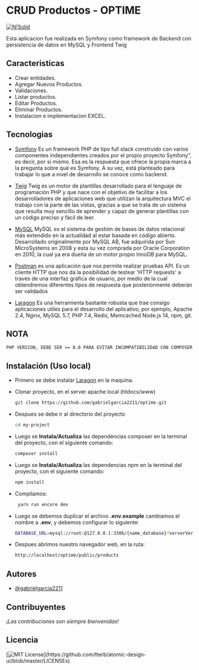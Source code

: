 #  CRUD Productos - OPTIME

[![N|Solid](https://www.rananegra.es/uploads/images/programacion-web-symfony.png)](https://laravel.com)

Esta aplicacion fue realizada en Symfony como framework de Backend con persistencia de datos en MySQL y Frontend Twig


## Caracteristicas

- Crear entidades.
- Agregar Nuevos Productos.
- Validaciones.
- Listar productos.
- Editar Productos.
- Eliminar Productos.
- Instalacion e implementacion EXCEL.

## Tecnologias

* [Symfony](https://twig.symfony.com/)  Es un framework PHP de tipo full stack construido con varios componentes independientes creados por el propio proyecto Symfony”, es decir, por si mismo. Esa es la respuesta que ofrece la propia marca a la pregunta sobre qué es Symfony. A su vez, está planteado para trabajar lo que a nivel de desarrollo se conoce como backend.


* [Twig](https://twig.symfony.com/) Twig es un motor de plantillas desarrollado para el lenguaje de programación PHP y que nace con el objetivo de facilitar a los desarrolladores de aplicaciones web que utilizan la arquitectura MVC el trabajo con la parte de las vistas, gracias a que se trata de un sistema que resulta muy sencillo de aprender y capaz de generar plantillas con un código preciso y fácil de leer.

* [MySQL](https://dev.mysql.com/downloads/mysql/) MySQL es el sistema de gestión de bases de datos relacional más extendido en la actualidad al estar basada en código abierto. Desarrollado originalmente por MySQL AB, fue adquirida por Sun MicroSystems en 2008 y esta su vez comprada por Oracle Corporation en 2010, la cual ya era dueña de un motor propio InnoDB para MySQL.

* [Postman](https://www.postman.com/downloads/) es una aplicación que nos permite realizar pruebas API. Es un cliente HTTP que nos da la posibilidad de testear 'HTTP requests' a través de una interfaz gráfica de usuario, por medio de la cual obtendremos diferentes tipos de respuesta que posteriormente deberán ser validados


* [Laragon](https://laragon.org/download/index.html) Es una herramienta bastante robusta que trae consigo aplicaciones utiles para el desarrollo del aplicativo, por ejemplo, Apache 2.4, Nginx, MySQL 5.7, PHP 7.4, Redis, Memcached Node.js 14, npm, git.

## NOTA

`PHP VERSION, DEBE SER >= 8.0 PARA EVITAR INCOMPATIBILIDAD CON COMPOSER`


## Instalación (Uso local)
- Primero se debe instalar [Laragon](https://laragon.org/download/index.html) en la maquina.

- Clonar proyecto, en el server apache local (htdocs/www)
    ```bash
    git clone https://github.com/gabrielgarcia2211/optime.git
    ```

- Despues se debe ir al directorio del proyecto
    ```bash
    cd my-project
    ```

- Luego se **Instala/Actualiza** las dependencias composer en la terminal del proyecto, con el siguiente comando:
    ```sh
    composer install
    ```
- Luego se **Instala/Actualiza** las dependencias npm  en la terminal del proyecto, con el siguiente comando:
    ```sh
    npm install
    ```
- Compilamos:
    ```sh
     yarn run encore dev
    ```

- Luego se debemos duplicar el archivo **.env.example** cambiamos el nombre a **.env**, y debemos configurar lo siguiente:
    ```sh
    DATABASE_URL=mysql://root:@127.0.0.1:3306/{name_database}?serverVersion=8&charset=utf8mb4
    ```
- Despues abrimos nuestro navegador web, en la ruta:
    ```bash
    http://localhost/optime/public/products
    ```
## Autores

- [@gabrielgarcia2211](https://github.com/gabrielgarcia2211)

## Contribuyentes
*¡Las contribuciones son siempre bienvenidas!*

## Licencia

[![MIT License](https://img.shields.io/apm/l/atomic-design-ui.svg?)](https://github.com/tterb/atomic-design-ui/blob/master/LICENSEs)